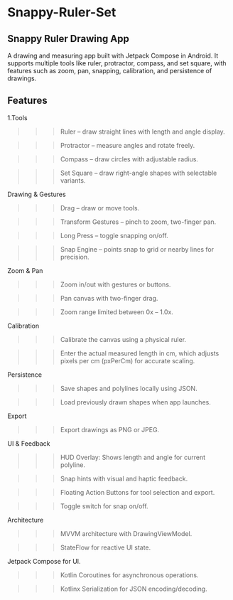 # Snappy-Ruler-Set

## Snappy Ruler Drawing App

A drawing and measuring app built with Jetpack Compose in Android. It supports multiple tools like
ruler, protractor, compass, and set square, with features such as zoom, pan, snapping, calibration,
and persistence of drawings.

## Features

1.Tools

>>> Ruler – draw straight lines with length and angle display.

>>> Protractor – measure angles and rotate freely.

>>> Compass – draw circles with adjustable radius.

>>> Set Square – draw right-angle shapes with selectable variants.

Drawing & Gestures

>>> Drag – draw or move tools.

>>> Transform Gestures – pinch to zoom, two-finger pan.

>>> Long Press – toggle snapping on/off.

>>> Snap Engine – points snap to grid or nearby lines for precision.

Zoom & Pan

>>> Zoom in/out with gestures or buttons.

>>> Pan canvas with two-finger drag.

>>> Zoom range limited between 0x – 1.0x.

Calibration

>>> Calibrate the canvas using a physical ruler.

>>> Enter the actual measured length in cm, which adjusts pixels per cm (pxPerCm) for accurate scaling.

Persistence

>>> Save shapes and polylines locally using JSON.

>>> Load previously drawn shapes when app launches.

Export

>>> Export drawings as PNG or JPEG.

UI & Feedback

>>> HUD Overlay: Shows length and angle for current polyline.

>>> Snap hints with visual and haptic feedback.

>>> Floating Action Buttons for tool selection and export.

>>> Toggle switch for snap on/off.

Architecture

>>> MVVM architecture with DrawingViewModel.

>>> StateFlow for reactive UI state.

Jetpack Compose for UI.

>>> Kotlin Coroutines for asynchronous operations.

>>> Kotlinx Serialization for JSON encoding/decoding.